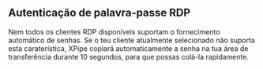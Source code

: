 ## Autenticação de palavra-passe RDP

Nem todos os clientes RDP disponíveis suportam o fornecimento automático de senhas. Se o teu cliente atualmente selecionado não suporta esta caraterística, XPipe copiará automaticamente a senha na tua área de transferência durante 10 segundos, para que possas colá-la rapidamente.
